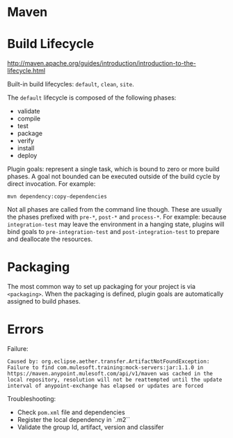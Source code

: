 Maven
======

# Build Lifecycle #

http://maven.apache.org/guides/introduction/introduction-to-the-lifecycle.html

Built-in build lifecycles: `default`, `clean`, `site`.

The `default` lifecycle is composed of the following phases:
- validate
- compile
- test
- package
- verify
- install 
- deploy

Plugin goals: represent a single task, which is bound to zero or more build phases. A goal
not bounded can be executed outside of the build cycle by direct invocation. For example:

    mvn dependency:copy-dependencies

Not all phases are called from the command line though. 
These are usually the phases prefixed with `pre-*`, `post-*` and `process-*`. 
For example: because `integration-test` may leave the environment in a hanging state,
plugins will bind goals to `pre-integration-test` and `post-integration-test` to prepare
and deallocate the resources.

# Packaging #

The most common way to set up packaging for your project is via `<packaging>`. When the
packaging is defined, plugin goals are automatically assigned to build phases.

# Errors #

Failure:

    Caused by: org.eclipse.aether.transfer.ArtifactNotFoundException: Failure to find com.mulesoft.training:mock-servers:jar:1.1.0 in https://maven.anypoint.mulesoft.com/api/v1/maven was cached in the local repository, resolution will not be reattempted until the update interval of anypoint-exchange has elapsed or updates are forced

Troubleshooting:
- Check `pom.xml` file and dependencies
- Register the local dependency in `.m2``
- Validate the group Id, artifact, version and classifer


